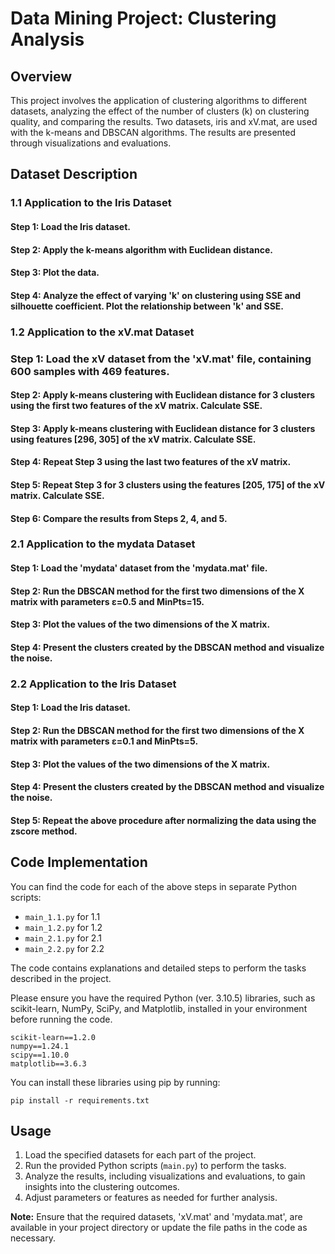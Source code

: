 # Data Mining Project: Clustering Analysis

## Overview
This project involves the application of clustering algorithms to different datasets, analyzing the effect of the number of clusters (k) on clustering quality, and comparing the results. Two datasets, iris and xV.mat, are used with the k-means and DBSCAN algorithms. The results are presented through visualizations and evaluations.

## Dataset Description
### 1.1 Application to the Iris Dataset
#### Step 1: Load the Iris dataset.
#### Step 2: Apply the k-means algorithm with Euclidean distance.
#### Step 3: Plot the data.
#### Step 4: Analyze the effect of varying 'k' on clustering using SSE and silhouette coefficient. Plot the relationship between 'k' and SSE.

### 1.2 Application to the xV.mat Dataset
### Step 1: Load the xV dataset from the 'xV.mat' file, containing 600 samples with 469 features.
#### Step 2: Apply k-means clustering with Euclidean distance for 3 clusters using the first two features of the xV matrix. Calculate SSE.
#### Step 3: Apply k-means clustering with Euclidean distance for 3 clusters using features [296, 305] of the xV matrix. Calculate SSE.
#### Step 4: Repeat Step 3 using the last two features of the xV matrix.
#### Step 5: Repeat Step 3 for 3 clusters using the features [205, 175] of the xV matrix. Calculate SSE.
#### Step 6: Compare the results from Steps 2, 4, and 5.

### 2.1 Application to the mydata Dataset
#### Step 1: Load the 'mydata' dataset from the 'mydata.mat' file.
#### Step 2: Run the DBSCAN method for the first two dimensions of the X matrix with parameters ε=0.5 and MinPts=15.
#### Step 3: Plot the values of the two dimensions of the X matrix.
#### Step 4: Present the clusters created by the DBSCAN method and visualize the noise.

### 2.2 Application to the Iris Dataset
#### Step 1: Load the Iris dataset.
#### Step 2: Run the DBSCAN method for the first two dimensions of the X matrix with parameters ε=0.1 and MinPts=5.
#### Step 3: Plot the values of the two dimensions of the X matrix.
#### Step 4: Present the clusters created by the DBSCAN method and visualize the noise.
#### Step 5: Repeat the above procedure after normalizing the data using the zscore method.

## Code Implementation
You can find the code for each of the above steps in separate Python scripts:
- `main_1.1.py` for 1.1
- `main_1.2.py` for 1.2
- `main_2.1.py` for 2.1
- `main_2.2.py` for 2.2

The code contains explanations and detailed steps to perform the tasks described in the project.

Please ensure you have the required Python (ver. 3.10.5) libraries, such as scikit-learn, NumPy, SciPy, and Matplotlib, installed in your environment before running the code.
```
scikit-learn==1.2.0
numpy==1.24.1
scipy==1.10.0
matplotlib==3.6.3
```

You can install these libraries using pip by running:
```
pip install -r requirements.txt
```

## Usage
1. Load the specified datasets for each part of the project.
2. Run the provided Python scripts (`main.py`) to perform the tasks.
3. Analyze the results, including visualizations and evaluations, to gain insights into the clustering outcomes.
4. Adjust parameters or features as needed for further analysis.


**Note:** Ensure that the required datasets, 'xV.mat' and 'mydata.mat', are available in your project directory or update the file paths in the code as necessary.
